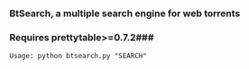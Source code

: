 ### BtSearch, a multiple search engine for web torrents ###
### Requires prettytable>=0.7.2###
``` Usage: python btsearch.py "SEARCH" ```




 
